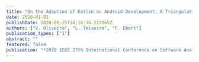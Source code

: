 ```yaml
---
title: "On the Adoption of Kotlin on Android Development: A Triangulation Study"
date: 2020-01-01
publishDate: 2020-06-25T14:16:36.212065Z
authors: ["V. Oliveira", "L. Teixeira", "F. Ebert"]
publication_types: ["1"]
abstract: ""
featured: false
publication: "*2020 IEEE 27th International Conference on Software Analysis, Evolution and Reengineering (SANER)*"
---
```


